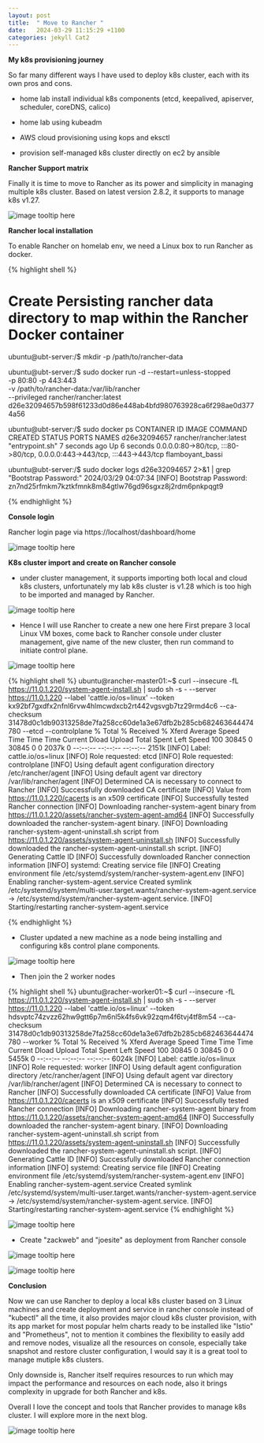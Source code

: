 ```yaml
---
layout: post
title:  " Move to Rancher "
date:   2024-03-29 11:15:29 +1100
categories: jekyll Cat2
---
```


<b> My k8s provisioning journey </b>

So far many different ways I have used to deploy k8s cluster, each with its own pros and cons.

- home lab install individual k8s components (etcd, keepalived, apiserver, scheduler, coreDNS, calico)

- home lab using kubeadm

- AWS cloud provisioning using kops and eksctl

- provision self-managed k8s cluster directly on ec2 by ansible



<b> Rancher Support matrix </b>

Finally it is time to move to Rancher as its power and simplicity in managing multiple k8s cluster. Based on latest version 2.8.2, it supports to manage k8s v1.27.

![image tooltip here](/assets/rancher1.png)


<b> Rancher local installation </b>

To enable Rancher on homelab env, we need a Linux box to run Rancher as docker. 

{% highlight shell %}

# Create Persisting rancher data directory to map within the Rancher Docker container
ubuntu@ubt-server:/$ mkdir -p /path/to/rancher-data

ubuntu@ubt-server:/$ sudo docker run -d --restart=unless-stopped  \
 -p 80:80 -p 443:443  \
 -v /path/to/rancher-data:/var/lib/rancher \
 --privileged   rancher/rancher:latest
d26e32094657b598f61233d0d86e448ab4bfd980763928ca6f298ae0d3774a56

ubuntu@ubt-server:/$ sudo docker ps
CONTAINER ID   IMAGE                    COMMAND           CREATED         STATUS         PORTS                                                                      NAMES
d26e32094657   rancher/rancher:latest   "entrypoint.sh"   7 seconds ago   Up 6 seconds   0.0.0.0:80->80/tcp, :::80->80/tcp, 0.0.0.0:443->443/tcp, :::443->443/tcp   flamboyant_bassi

ubuntu@ubt-server:/$ sudo docker logs  d26e32094657  2>&1 | grep "Bootstrap Password:"
2024/03/29 04:07:34 [INFO] Bootstrap Password: zn7nd25rfmkm7kztkfmnk8m84gtlw76gd96sgxz8j2rdm6pnkpqgt9


{% endhighlight %}

<b> Console login </b>

Rancher login page via https://localhost/dashboard/home

![image tooltip here](/assets/rancher2.png)

<b> K8s cluster import and create on Rancher console </b>

- under cluster management, it supports importing both local and cloud k8s clusters, unfortunately my lab k8s cluster is v1.28 which is too high to be imported and managed by Rancher.

![image tooltip here](/assets/rancher3.png)

- Hence I will use Rancher to create a new one here
First prepare 3 local Linux VM boxes, come back to Rancher console under cluster management, give name of the new cluster, then run command to initiate control plane.

![image tooltip here](/assets/rancher4.png)

{% highlight shell %}
ubuntu@rancher-master01:~$ curl --insecure -fL https://11.0.1.220/system-agent-install.sh | sudo  sh -s - --server https://11.0.1.220 --label 'cattle.io/os=linux' --token kx92bf7gxdfx2nfnl6rvw4hlmcwdxcb2rt442vgsvgb7tz29rmd4c6 --ca-checksum 31478d0c1db90313258de7fa258cc60de1a3e67dfb2b285cb682463644474780 --etcd --controlplane
  % Total    % Received % Xferd  Average Speed   Time    Time     Time  Current
                                 Dload  Upload   Total   Spent    Left  Speed
100 30845    0 30845    0     0  2037k      0 --:--:-- --:--:-- --:--:-- 2151k
[INFO]  Label: cattle.io/os=linux
[INFO]  Role requested: etcd
[INFO]  Role requested: controlplane
[INFO]  Using default agent configuration directory /etc/rancher/agent
[INFO]  Using default agent var directory /var/lib/rancher/agent
[INFO]  Determined CA is necessary to connect to Rancher
[INFO]  Successfully downloaded CA certificate
[INFO]  Value from https://11.0.1.220/cacerts is an x509 certificate
[INFO]  Successfully tested Rancher connection
[INFO]  Downloading rancher-system-agent binary from https://11.0.1.220/assets/rancher-system-agent-amd64
[INFO]  Successfully downloaded the rancher-system-agent binary.
[INFO]  Downloading rancher-system-agent-uninstall.sh script from https://11.0.1.220/assets/system-agent-uninstall.sh
[INFO]  Successfully downloaded the rancher-system-agent-uninstall.sh script.
[INFO]  Generating Cattle ID
[INFO]  Successfully downloaded Rancher connection information
[INFO]  systemd: Creating service file
[INFO]  Creating environment file /etc/systemd/system/rancher-system-agent.env
[INFO]  Enabling rancher-system-agent.service
Created symlink /etc/systemd/system/multi-user.target.wants/rancher-system-agent.service → /etc/systemd/system/rancher-system-agent.service.
[INFO]  Starting/restarting rancher-system-agent.service

{% endhighlight %}

- Cluster updated a new machine as a node being installing and configuring k8s control plane components. 

![image tooltip here](/assets/rancher5.png)


- Then join the 2 worker nodes

{% highlight shell %}
ubuntu@racher-worker01:~$ curl --insecure -fL https://11.0.1.220/system-agent-install.sh | sudo  sh -s - --server https://11.0.1.220 --label 'cattle.io/os=linux' --token hdsvptc74zvzz62hw9gtt6p7m6nl5k4fs6vk92zqm4f6tvj4tf8m54 --ca-checksum 31478d0c1db90313258de7fa258cc60de1a3e67dfb2b285cb682463644474780 --worker
  % Total    % Received % Xferd  Average Speed   Time    Time     Time  Current
                                 Dload  Upload   Total   Spent    Left  Speed
100 30845    0 30845    0     0  5455k      0 --:--:-- --:--:-- --:--:-- 6024k
[INFO]  Label: cattle.io/os=linux
[INFO]  Role requested: worker
[INFO]  Using default agent configuration directory /etc/rancher/agent
[INFO]  Using default agent var directory /var/lib/rancher/agent
[INFO]  Determined CA is necessary to connect to Rancher
[INFO]  Successfully downloaded CA certificate
[INFO]  Value from https://11.0.1.220/cacerts is an x509 certificate
[INFO]  Successfully tested Rancher connection
[INFO]  Downloading rancher-system-agent binary from https://11.0.1.220/assets/rancher-system-agent-amd64
[INFO]  Successfully downloaded the rancher-system-agent binary.
[INFO]  Downloading rancher-system-agent-uninstall.sh script from https://11.0.1.220/assets/system-agent-uninstall.sh
[INFO]  Successfully downloaded the rancher-system-agent-uninstall.sh script.
[INFO]  Generating Cattle ID
[INFO]  Successfully downloaded Rancher connection information
[INFO]  systemd: Creating service file
[INFO]  Creating environment file /etc/systemd/system/rancher-system-agent.env
[INFO]  Enabling rancher-system-agent.service
Created symlink /etc/systemd/system/multi-user.target.wants/rancher-system-agent.service → /etc/systemd/system/rancher-system-agent.service.
[INFO]  Starting/restarting rancher-system-agent.service
{% endhighlight %}

![image tooltip here](/assets/rancher6.png)


- Create "zackweb" and "joesite" as deployment from Rancher console

![image tooltip here](/assets/rancher7.png)


![image tooltip here](/assets/rancher8.png)


<b> Conclusion</b>

Now we can use Rancher to deploy a local k8s cluster based on 3 Linux machines and create deployment and service in rancher console instead of "kubectl" all the time, it also provides major cloud k8s cluster provision, with its app market for most popular helm charts ready to be installed like "Istio" and "Prometheus", not to mention it combines the flexibility to easily add and remove nodes, visualize all the resources on console, especially take snapshot and restore cluster configuration, I would say it is a great tool to manage mutiple k8s clusters. 


Only downside is, Rancher itself requires resources to run which may impact the performance and resources on each node, also it brings complexity in upgrade for both Rancher and k8s. 


Overall I love the concept and tools that Rancher provides to manage k8s cluster. I will explore more in the next blog.  

![image tooltip here](/assets/rancher9.png)